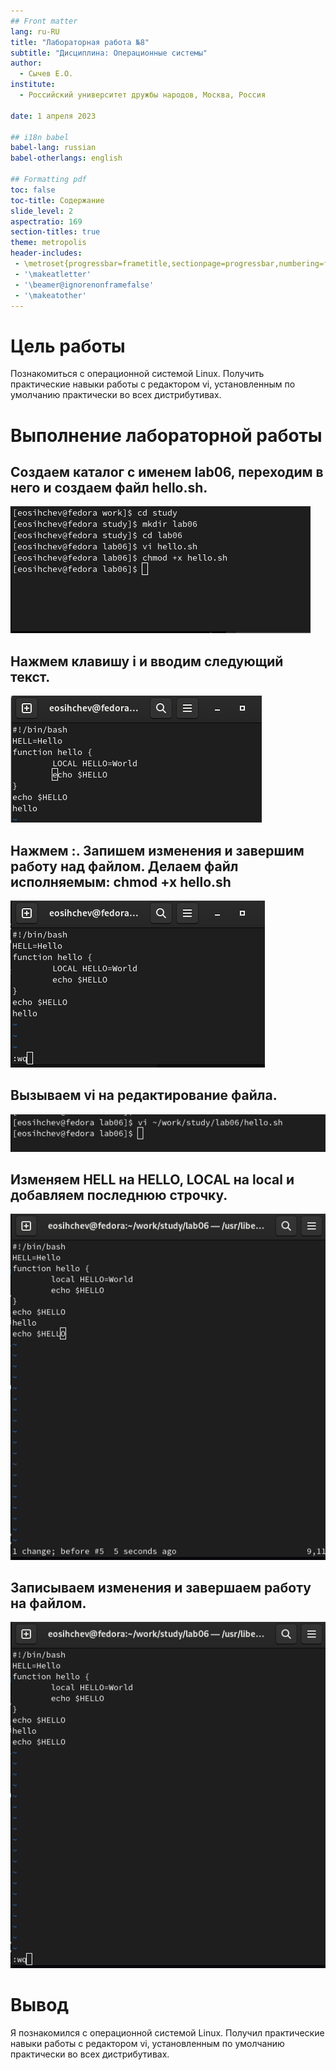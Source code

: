 ```yaml
---
## Front matter
lang: ru-RU
title: "Лабораторная работа №8"
subtitle: "Дисциплина: Операционные системы"
author:
  - Сычев Е.О.
institute:
  - Российский университет дружбы народов, Москва, Россия

date: 1 апреля 2023

## i18n babel
babel-lang: russian
babel-otherlangs: english

## Formatting pdf
toc: false
toc-title: Содержание
slide_level: 2
aspectratio: 169
section-titles: true
theme: metropolis
header-includes:
 - \metroset{progressbar=frametitle,sectionpage=progressbar,numbering=fraction}
 - '\makeatletter'
 - '\beamer@ignorenonframefalse'
 - '\makeatother'
---
```



# Цель работы

Познакомиться с операционной системой Linux. Получить практические навыки работы с редактором vi, установленным по умолчанию практически во всех дистрибутивах.

# Выполнение лабораторной работы

## Создаем каталог с именем lab06, переходим в него и создаем файл hello.sh.

![](image/1.png)

## Нажмем клавишу i и вводим следующий текст.

![](image/2.png)

## Нажмем :. Запишем изменения и завершим работу над файлом. Делаем файл исполняемым: chmod +x hello.sh

![](image/3.png)

## Вызываем vi на редактирование файла.

![](image/4.png)

## Изменяем HELL на HELLO, LOCAL на local и добавляем последнюю строчку.

![](image/5.png)

## Записываем изменения и завершаем работу на файлом.

![](image/6.png)

# Вывод

Я познакомился с операционной системой Linux. Получил практические навыки работы с редактором vi, установленным по умолчанию практически во всех дистрибутивах.
